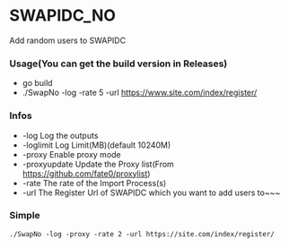 # SWAPIDC_NO
Add random users to SWAPIDC

### Usage(You can get the build version in Releases)
* go build
* ./SwapNo -log -rate 5 -url https://www.site.com/index/register/

### Infos
* -log Log the outputs
* -loglimit Log Limit(MB)(default 10240M)
* -proxy Enable proxy mode
* -proxyupdate Update the Proxy list(From https://github.com/fate0/proxylist)
* -rate The rate of the Import Process(s)
* -url The Register Url of SWAPIDC which you want to add users to~~~

### Simple
```./SwapNo -log -proxy -rate 2 -url https://site.com/index/register/```